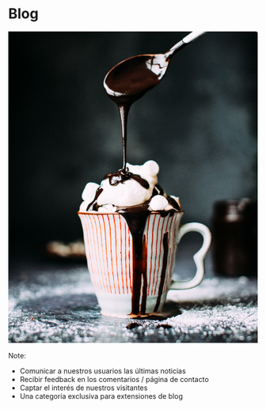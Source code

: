 # Blog
<img src="/images/delicious.jpg"/>

Note:
* Comunicar a nuestros usuarios las últimas noticias
* Recibir feedback en los comentarios / página de contacto
* Captar el interés de nuestros visitantes
* Una categoría exclusiva para extensiones de blog